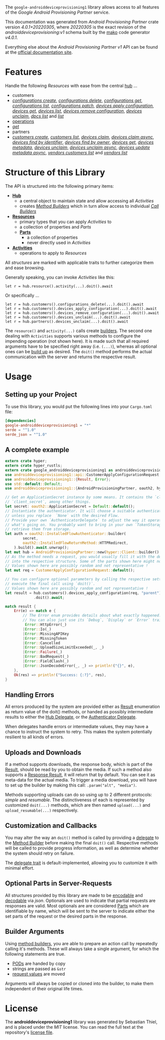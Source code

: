 <!---
DO NOT EDIT !
This file was generated automatically from 'src/generator/templates/api/README.md.mako'
DO NOT EDIT !
-->
The `google-androiddeviceprovisioning1` library allows access to all features of the *Google Android Provisioning Partner* service.

This documentation was generated from *Android Provisioning Partner* crate version *4.0.1+20220305*, where *20220305* is the exact revision of the *androiddeviceprovisioning:v1* schema built by the [mako](http://www.makotemplates.org/) code generator *v4.0.1*.

Everything else about the *Android Provisioning Partner* *v1* API can be found at the
[official documentation site](https://developers.google.com/zero-touch/).
# Features

Handle the following *Resources* with ease from the central [hub](https://docs.rs/google-androiddeviceprovisioning1/4.0.1+20220305/google_androiddeviceprovisioning1/AndroidProvisioningPartner) ... 

* customers
 * [*configurations create*](https://docs.rs/google-androiddeviceprovisioning1/4.0.1+20220305/google_androiddeviceprovisioning1/api::CustomerConfigurationCreateCall), [*configurations delete*](https://docs.rs/google-androiddeviceprovisioning1/4.0.1+20220305/google_androiddeviceprovisioning1/api::CustomerConfigurationDeleteCall), [*configurations get*](https://docs.rs/google-androiddeviceprovisioning1/4.0.1+20220305/google_androiddeviceprovisioning1/api::CustomerConfigurationGetCall), [*configurations list*](https://docs.rs/google-androiddeviceprovisioning1/4.0.1+20220305/google_androiddeviceprovisioning1/api::CustomerConfigurationListCall), [*configurations patch*](https://docs.rs/google-androiddeviceprovisioning1/4.0.1+20220305/google_androiddeviceprovisioning1/api::CustomerConfigurationPatchCall), [*devices apply configuration*](https://docs.rs/google-androiddeviceprovisioning1/4.0.1+20220305/google_androiddeviceprovisioning1/api::CustomerDeviceApplyConfigurationCall), [*devices get*](https://docs.rs/google-androiddeviceprovisioning1/4.0.1+20220305/google_androiddeviceprovisioning1/api::CustomerDeviceGetCall), [*devices list*](https://docs.rs/google-androiddeviceprovisioning1/4.0.1+20220305/google_androiddeviceprovisioning1/api::CustomerDeviceListCall), [*devices remove configuration*](https://docs.rs/google-androiddeviceprovisioning1/4.0.1+20220305/google_androiddeviceprovisioning1/api::CustomerDeviceRemoveConfigurationCall), [*devices unclaim*](https://docs.rs/google-androiddeviceprovisioning1/4.0.1+20220305/google_androiddeviceprovisioning1/api::CustomerDeviceUnclaimCall), [*dpcs list*](https://docs.rs/google-androiddeviceprovisioning1/4.0.1+20220305/google_androiddeviceprovisioning1/api::CustomerDpcListCall) and [*list*](https://docs.rs/google-androiddeviceprovisioning1/4.0.1+20220305/google_androiddeviceprovisioning1/api::CustomerListCall)
* [operations](https://docs.rs/google-androiddeviceprovisioning1/4.0.1+20220305/google_androiddeviceprovisioning1/api::Operation)
 * [*get*](https://docs.rs/google-androiddeviceprovisioning1/4.0.1+20220305/google_androiddeviceprovisioning1/api::OperationGetCall)
* partners
 * [*customers create*](https://docs.rs/google-androiddeviceprovisioning1/4.0.1+20220305/google_androiddeviceprovisioning1/api::PartnerCustomerCreateCall), [*customers list*](https://docs.rs/google-androiddeviceprovisioning1/4.0.1+20220305/google_androiddeviceprovisioning1/api::PartnerCustomerListCall), [*devices claim*](https://docs.rs/google-androiddeviceprovisioning1/4.0.1+20220305/google_androiddeviceprovisioning1/api::PartnerDeviceClaimCall), [*devices claim async*](https://docs.rs/google-androiddeviceprovisioning1/4.0.1+20220305/google_androiddeviceprovisioning1/api::PartnerDeviceClaimAsyncCall), [*devices find by identifier*](https://docs.rs/google-androiddeviceprovisioning1/4.0.1+20220305/google_androiddeviceprovisioning1/api::PartnerDeviceFindByIdentifierCall), [*devices find by owner*](https://docs.rs/google-androiddeviceprovisioning1/4.0.1+20220305/google_androiddeviceprovisioning1/api::PartnerDeviceFindByOwnerCall), [*devices get*](https://docs.rs/google-androiddeviceprovisioning1/4.0.1+20220305/google_androiddeviceprovisioning1/api::PartnerDeviceGetCall), [*devices metadata*](https://docs.rs/google-androiddeviceprovisioning1/4.0.1+20220305/google_androiddeviceprovisioning1/api::PartnerDeviceMetadataCall), [*devices unclaim*](https://docs.rs/google-androiddeviceprovisioning1/4.0.1+20220305/google_androiddeviceprovisioning1/api::PartnerDeviceUnclaimCall), [*devices unclaim async*](https://docs.rs/google-androiddeviceprovisioning1/4.0.1+20220305/google_androiddeviceprovisioning1/api::PartnerDeviceUnclaimAsyncCall), [*devices update metadata async*](https://docs.rs/google-androiddeviceprovisioning1/4.0.1+20220305/google_androiddeviceprovisioning1/api::PartnerDeviceUpdateMetadataAsyncCall), [*vendors customers list*](https://docs.rs/google-androiddeviceprovisioning1/4.0.1+20220305/google_androiddeviceprovisioning1/api::PartnerVendorCustomerListCall) and [*vendors list*](https://docs.rs/google-androiddeviceprovisioning1/4.0.1+20220305/google_androiddeviceprovisioning1/api::PartnerVendorListCall)




# Structure of this Library

The API is structured into the following primary items:

* **[Hub](https://docs.rs/google-androiddeviceprovisioning1/4.0.1+20220305/google_androiddeviceprovisioning1/AndroidProvisioningPartner)**
    * a central object to maintain state and allow accessing all *Activities*
    * creates [*Method Builders*](https://docs.rs/google-androiddeviceprovisioning1/4.0.1+20220305/google_androiddeviceprovisioning1/client::MethodsBuilder) which in turn
      allow access to individual [*Call Builders*](https://docs.rs/google-androiddeviceprovisioning1/4.0.1+20220305/google_androiddeviceprovisioning1/client::CallBuilder)
* **[Resources](https://docs.rs/google-androiddeviceprovisioning1/4.0.1+20220305/google_androiddeviceprovisioning1/client::Resource)**
    * primary types that you can apply *Activities* to
    * a collection of properties and *Parts*
    * **[Parts](https://docs.rs/google-androiddeviceprovisioning1/4.0.1+20220305/google_androiddeviceprovisioning1/client::Part)**
        * a collection of properties
        * never directly used in *Activities*
* **[Activities](https://docs.rs/google-androiddeviceprovisioning1/4.0.1+20220305/google_androiddeviceprovisioning1/client::CallBuilder)**
    * operations to apply to *Resources*

All *structures* are marked with applicable traits to further categorize them and ease browsing.

Generally speaking, you can invoke *Activities* like this:

```Rust,ignore
let r = hub.resource().activity(...).doit().await
```

Or specifically ...

```ignore
let r = hub.customers().configurations_delete(...).doit().await
let r = hub.customers().devices_apply_configuration(...).doit().await
let r = hub.customers().devices_remove_configuration(...).doit().await
let r = hub.customers().devices_unclaim(...).doit().await
let r = hub.partners().devices_unclaim(...).doit().await
```

The `resource()` and `activity(...)` calls create [builders][builder-pattern]. The second one dealing with `Activities` 
supports various methods to configure the impending operation (not shown here). It is made such that all required arguments have to be 
specified right away (i.e. `(...)`), whereas all optional ones can be [build up][builder-pattern] as desired.
The `doit()` method performs the actual communication with the server and returns the respective result.

# Usage

## Setting up your Project

To use this library, you would put the following lines into your `Cargo.toml` file:

```toml
[dependencies]
google-androiddeviceprovisioning1 = "*"
serde = "^1.0"
serde_json = "^1.0"
```

## A complete example

```Rust
extern crate hyper;
extern crate hyper_rustls;
extern crate google_androiddeviceprovisioning1 as androiddeviceprovisioning1;
use androiddeviceprovisioning1::api::CustomerApplyConfigurationRequest;
use androiddeviceprovisioning1::{Result, Error};
use std::default::Default;
use androiddeviceprovisioning1::{AndroidProvisioningPartner, oauth2, hyper, hyper_rustls};

// Get an ApplicationSecret instance by some means. It contains the `client_id` and 
// `client_secret`, among other things.
let secret: oauth2::ApplicationSecret = Default::default();
// Instantiate the authenticator. It will choose a suitable authentication flow for you, 
// unless you replace  `None` with the desired Flow.
// Provide your own `AuthenticatorDelegate` to adjust the way it operates and get feedback about 
// what's going on. You probably want to bring in your own `TokenStorage` to persist tokens and
// retrieve them from storage.
let auth = oauth2::InstalledFlowAuthenticator::builder(
        secret,
        oauth2::InstalledFlowReturnMethod::HTTPRedirect,
    ).build().await.unwrap();
let mut hub = AndroidProvisioningPartner::new(hyper::Client::builder().build(hyper_rustls::HttpsConnectorBuilder::new().with_native_roots().https_or_http().enable_http1().enable_http2().build()), auth);
// As the method needs a request, you would usually fill it with the desired information
// into the respective structure. Some of the parts shown here might not be applicable !
// Values shown here are possibly random and not representative !
let mut req = CustomerApplyConfigurationRequest::default();

// You can configure optional parameters by calling the respective setters at will, and
// execute the final call using `doit()`.
// Values shown here are possibly random and not representative !
let result = hub.customers().devices_apply_configuration(req, "parent")
             .doit().await;

match result {
    Err(e) => match e {
        // The Error enum provides details about what exactly happened.
        // You can also just use its `Debug`, `Display` or `Error` traits
         Error::HttpError(_)
        |Error::Io(_)
        |Error::MissingAPIKey
        |Error::MissingToken
        |Error::Cancelled
        |Error::UploadSizeLimitExceeded(_, _)
        |Error::Failure(_)
        |Error::BadRequest(_)
        |Error::FieldClash(_)
        |Error::JsonDecodeError(_, _) => println!("{}", e),
    },
    Ok(res) => println!("Success: {:?}", res),
}

```
## Handling Errors

All errors produced by the system are provided either as [Result](https://docs.rs/google-androiddeviceprovisioning1/4.0.1+20220305/google_androiddeviceprovisioning1/client::Result) enumeration as return value of
the doit() methods, or handed as possibly intermediate results to either the 
[Hub Delegate](https://docs.rs/google-androiddeviceprovisioning1/4.0.1+20220305/google_androiddeviceprovisioning1/client::Delegate), or the [Authenticator Delegate](https://docs.rs/yup-oauth2/*/yup_oauth2/trait.AuthenticatorDelegate.html).

When delegates handle errors or intermediate values, they may have a chance to instruct the system to retry. This 
makes the system potentially resilient to all kinds of errors.

## Uploads and Downloads
If a method supports downloads, the response body, which is part of the [Result](https://docs.rs/google-androiddeviceprovisioning1/4.0.1+20220305/google_androiddeviceprovisioning1/client::Result), should be
read by you to obtain the media.
If such a method also supports a [Response Result](https://docs.rs/google-androiddeviceprovisioning1/4.0.1+20220305/google_androiddeviceprovisioning1/client::ResponseResult), it will return that by default.
You can see it as meta-data for the actual media. To trigger a media download, you will have to set up the builder by making
this call: `.param("alt", "media")`.

Methods supporting uploads can do so using up to 2 different protocols: 
*simple* and *resumable*. The distinctiveness of each is represented by customized 
`doit(...)` methods, which are then named `upload(...)` and `upload_resumable(...)` respectively.

## Customization and Callbacks

You may alter the way an `doit()` method is called by providing a [delegate](https://docs.rs/google-androiddeviceprovisioning1/4.0.1+20220305/google_androiddeviceprovisioning1/client::Delegate) to the 
[Method Builder](https://docs.rs/google-androiddeviceprovisioning1/4.0.1+20220305/google_androiddeviceprovisioning1/client::CallBuilder) before making the final `doit()` call. 
Respective methods will be called to provide progress information, as well as determine whether the system should 
retry on failure.

The [delegate trait](https://docs.rs/google-androiddeviceprovisioning1/4.0.1+20220305/google_androiddeviceprovisioning1/client::Delegate) is default-implemented, allowing you to customize it with minimal effort.

## Optional Parts in Server-Requests

All structures provided by this library are made to be [encodable](https://docs.rs/google-androiddeviceprovisioning1/4.0.1+20220305/google_androiddeviceprovisioning1/client::RequestValue) and 
[decodable](https://docs.rs/google-androiddeviceprovisioning1/4.0.1+20220305/google_androiddeviceprovisioning1/client::ResponseResult) via *json*. Optionals are used to indicate that partial requests are responses 
are valid.
Most optionals are are considered [Parts](https://docs.rs/google-androiddeviceprovisioning1/4.0.1+20220305/google_androiddeviceprovisioning1/client::Part) which are identifiable by name, which will be sent to 
the server to indicate either the set parts of the request or the desired parts in the response.

## Builder Arguments

Using [method builders](https://docs.rs/google-androiddeviceprovisioning1/4.0.1+20220305/google_androiddeviceprovisioning1/client::CallBuilder), you are able to prepare an action call by repeatedly calling it's methods.
These will always take a single argument, for which the following statements are true.

* [PODs][wiki-pod] are handed by copy
* strings are passed as `&str`
* [request values](https://docs.rs/google-androiddeviceprovisioning1/4.0.1+20220305/google_androiddeviceprovisioning1/client::RequestValue) are moved

Arguments will always be copied or cloned into the builder, to make them independent of their original life times.

[wiki-pod]: http://en.wikipedia.org/wiki/Plain_old_data_structure
[builder-pattern]: http://en.wikipedia.org/wiki/Builder_pattern
[google-go-api]: https://github.com/google/google-api-go-client

# License
The **androiddeviceprovisioning1** library was generated by Sebastian Thiel, and is placed 
under the *MIT* license.
You can read the full text at the repository's [license file][repo-license].

[repo-license]: https://github.com/Byron/google-apis-rsblob/main/LICENSE.md

